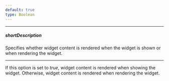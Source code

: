 ```yaml
---
default: true
type: Boolean
---
```

---
##### shortDescription
Specifies whether widget content is rendered when the widget is shown or when rendering the widget.

---
If this option is set to *true*, widget content is rendered when showing the widget. Otherwise, widget content is rendered when rendering the widget.